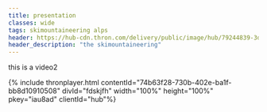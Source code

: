 ```yaml
---
title: presentation
classes: wide
tags: skimountaineering alps
header: https://hub-cdn.thron.com/delivery/public/image/hub/79244839-3d56-4703-b955-b18a06046ca2/a8yszh/std/160x160/header.jpg
header_description: "the skimountaineering"
---
```


this is a video2

{% include thronplayer.html contentId="74b63f28-730b-402e-ba1f-bb8d10910508" divId="fdskjfh" width="100%" height="100%" pkey="iau8ad" clientId="hub"%}
